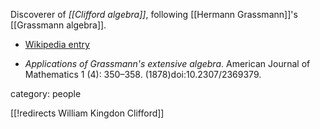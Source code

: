 
Discoverer of _[[Clifford algebra]]_, following [[Hermann Grassmann]]'s [[Grassmann algebra]].

* [Wikipedia entry](http://en.wikipedia.org/wiki/William_Kingdon_Clifford)

*  _Applications of Grassmann's extensive algebra_. American Journal of Mathematics 1 (4): 350–358. (1878)doi:10.2307/2369379.

category: people

[[!redirects William Kingdon Clifford]]